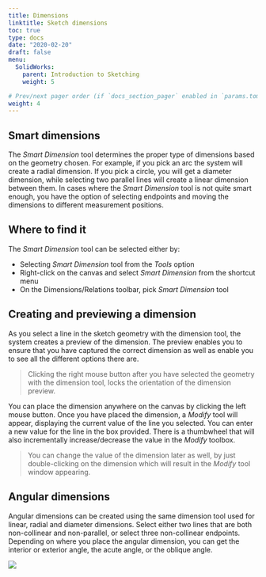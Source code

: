 ```yaml
---
title: Dimensions
linktitle: Sketch dimensions
toc: true
type: docs
date: "2020-02-20"
draft: false
menu:
  SolidWorks:
    parent: Introduction to Sketching
    weight: 5

# Prev/next pager order (if `docs_section_pager` enabled in `params.toml`)
weight: 4
---
```


## Smart dimensions
The *Smart Dimension* tool determines the proper type of dimensions based on the geometry chosen. For example, if you pick an arc the system will create a radial dimension. If you pick a circle, you will get a diameter dimension, while selecting two parallel lines will create a linear dimension between them. In cases where the *Smart Dimension* tool is not quite smart enough, you have the option of selecting endpoints and moving the dimensions to different measurement positions.

## Where to find it
The *Smart Dimension* tool can be selected either by:
* Selecting *Smart Dimension* tool from the *Tools* option
* Right-click on the canvas and select *Smart Dimension* from the shortcut menu
* On the Dimensions/Relations toolbar, pick *Smart Dimension* tool

## Creating and previewing a dimension
As you select a line in the sketch geometry with the dimension tool, the system creates a preview of the dimension. The preview enables you to ensure that you have captured the correct dimension as well as enable you to see all the different options there are.

> Clicking the right mouse button after you have selected the geometry with the dimension tool, locks the orientation of the dimension preview.

You can place the dimension anywhere on the canvas by clicking the left mouse button. Once you have placed the dimension, a *Modify* tool will appear, displaying the current value of the line you selected. You can enter a new value for the line in the box provided. There is a thumbwheel that will also incrementally increase/decrease the value in the *Modify* toolbox.

>You can change the value of the dimension later as well, by just double-clicking on the dimension which will result in the *Modify* tool window appearing.

## Angular dimensions
Angular dimensions can be created using the same dimension tool used for linear, radial and diameter dimensions. Select either two lines that are both non-collinear and non-parallel, or select three non-collinear endpoints.
Depending on where you place the angular dimension, you can get the interior or exterior angle, the acute angle, or the oblique angle.

![](/courses/SolidWorks/1-Dimensions_files/SolidWorks-fully-defined-sketch.PNG)
